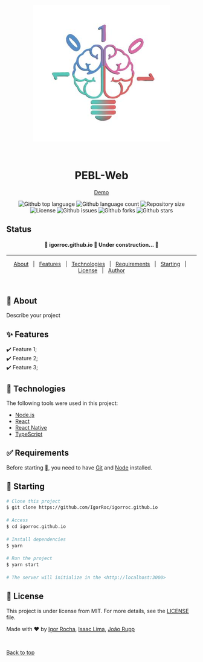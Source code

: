 <div align="center" id="top"> 
  <img src="./assets/icon_neurociencia.jfif" alt="PEBL-Web" />

  &#xa0;
  <h1 align="center">PEBL-Web</h1>

  <a href="https://igorroc.github.io" target="_blank">Demo</a>
</div>


<p align="center">
  <img alt="Github top language" src="https://img.shields.io/github/languages/top/IgorRoc/igorroc.github.io?color=56BEB8">

  <img alt="Github language count" src="https://img.shields.io/github/languages/count/IgorRoc/igorroc.github.io?color=56BEB8">

  <img alt="Repository size" src="https://img.shields.io/github/repo-size/IgorRoc/igorroc.github.io?color=56BEB8">

  <img alt="License" src="https://img.shields.io/github/license/IgorRoc/igorroc.github.io?color=56BEB8">

  <img alt="Github issues" src="https://img.shields.io/github/issues/IgorRoc/igorroc.github.io?color=56BEB8" /> 

  <img alt="Github forks" src="https://img.shields.io/github/forks/IgorRoc/igorroc.github.io?color=56BEB8" />

  <img alt="Github stars" src="https://img.shields.io/github/stars/IgorRoc/igorroc.github.io?color=56BEB8" />
</p>

## Status ##

<h4 align="center"> 
	🚧  igorroc.github.io 🚀 Under construction...  🚧
</h4> 

<hr>

<p align="center">
  <a href="#dart-about">About</a> &#xa0; | &#xa0; 
  <a href="#sparkles-features">Features</a> &#xa0; | &#xa0;
  <a href="#rocket-technologies">Technologies</a> &#xa0; | &#xa0;
  <a href="#white_check_mark-requirements">Requirements</a> &#xa0; | &#xa0;
  <a href="#checkered_flag-starting">Starting</a> &#xa0; | &#xa0;
  <a href="#memo-license">License</a> &#xa0; | &#xa0;
  <a href="https://github.com/IgorRoc" target="_blank">Author</a>
</p>

<br>

## :dart: About ##

Describe your project

## :sparkles: Features ##

:heavy_check_mark: Feature 1;\
:heavy_check_mark: Feature 2;\
:heavy_check_mark: Feature 3;

## :rocket: Technologies ##

The following tools were used in this project:

- [Node.js](https://nodejs.org/en/)
- [React](https://pt-br.reactjs.org/)
- [React Native](https://reactnative.dev/)
- [TypeScript](https://www.typescriptlang.org/)

## :white_check_mark: Requirements ##

Before starting :checkered_flag:, you need to have [Git](https://git-scm.com) and [Node](https://nodejs.org/en/) installed.

## :checkered_flag: Starting ##

```bash
# Clone this project
$ git clone https://github.com/IgorRoc/igorroc.github.io

# Access
$ cd igorroc.github.io

# Install dependencies
$ yarn

# Run the project
$ yarn start

# The server will initialize in the <http://localhost:3000>
```

## :memo: License ##

This project is under license from MIT. For more details, see the [LICENSE](LICENSE.md) file.


Made with :heart: by <a href="https://github.com/IgorRoc" target="_blank">Igor Rocha</a>, <a href="https://github.com/inlima" target="_blank">Isaac Lima</a>, <a href="https://github.com/jvrupp" target="_blank">João Rupp</a>

&#xa0;

<a href="#top">Back to top</a>
